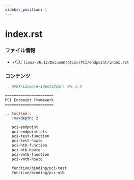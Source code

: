 ```yaml
---
sidebar_position: 1
---
```

# index.rst

### ファイル情報

- パス: `linux-v6.12/Documentation/PCI/endpoint/index.rst`

### コンテンツ

```rst
.. SPDX-License-Identifier: GPL-2.0

======================
PCI Endpoint Framework
======================

.. toctree::
   :maxdepth: 2

   pci-endpoint
   pci-endpoint-cfs
   pci-test-function
   pci-test-howto
   pci-ntb-function
   pci-ntb-howto
   pci-vntb-function
   pci-vntb-howto

   function/binding/pci-test
   function/binding/pci-ntb

```
